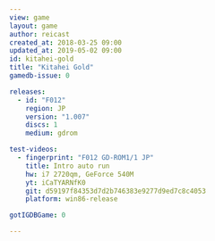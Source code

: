 ```yaml
---
view: game
layout: game
author: reicast
created_at: 2018-03-25 09:00
updated_at: 2019-05-02 09:00
id: kitahei-gold
title: "Kitahei Gold"
gamedb-issue: 0

releases:
  - id: "F012"
    region: JP
    version: "1.007"
    discs: 1
    medium: gdrom

test-videos:
  - fingerprint: "F012 GD-ROM1/1 JP"
    title: Intro auto run
    hw: i7 2720qm, GeForce 540M
    yt: iCaTYARNfK0
    git: d59197f84353d7d2b746383e9277d9ed7c8c4053
    platform: win86-release

gotIGDBGame: 0

---
```

